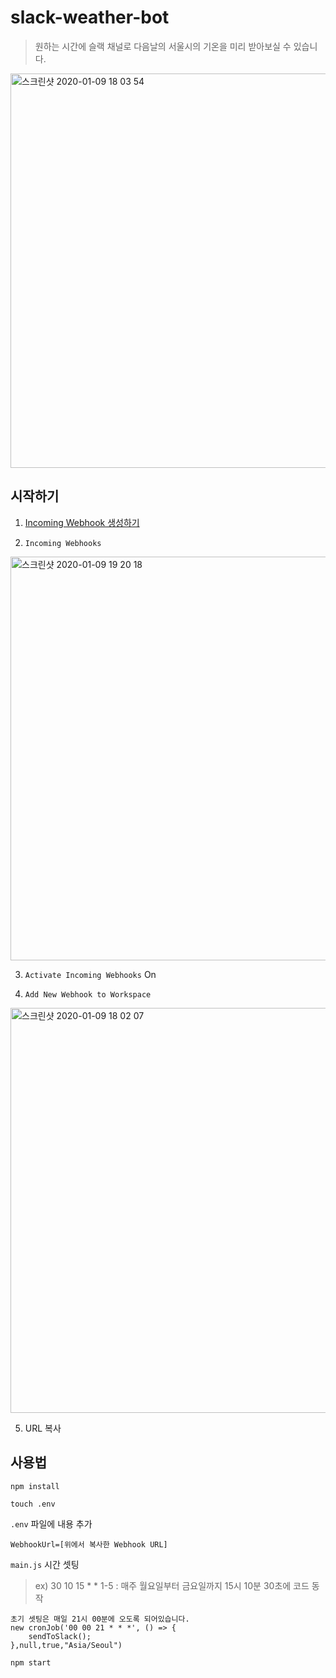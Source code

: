# slack-weather-bot
> 원하는 시간에 슬랙 채널로 다음날의 서울시의 기온을 미리 받아보실 수 있습니다.

<img width="631" alt="스크린샷 2020-01-09 18 03 54" src="https://user-images.githubusercontent.com/48206623/72054169-cf12e400-330b-11ea-8e80-e03d0120f82a.png">


## 시작하기

1. [Incoming Webhook 생성하기](https://api.slack.com/apps?new_app=1)

2. `Incoming Webhooks`
<img width="646" alt="스크린샷 2020-01-09 19 20 18" src="https://user-images.githubusercontent.com/48206623/72059546-96780800-3315-11ea-963d-de50121e7cde.png">

3. `Activate Incoming Webhooks` On

4. `Add New Webhook to Workspace`
<img width="648" alt="스크린샷 2020-01-09 18 02 07" src="https://user-images.githubusercontent.com/48206623/72054167-cf12e400-330b-11ea-8855-c63a4ed90c1b.png">

5. URL 복사


## 사용법

```npm install```

```touch .env```

`.env` 파일에 내용 추가
```
WebhookUrl=[위에서 복사한 Webhook URL]
```

`main.js` 시간 셋팅
> ex) 30 10 15 * * 1-5 : 매주 월요일부터 금요일까지 15시 10분 30초에 코드 동작
```
초기 셋팅은 매일 21시 00분에 오도록 되어있습니다.
new cronJob('00 00 21 * * *', () => {
    sendToSlack();
},null,true,"Asia/Seoul")
```

```npm start```
